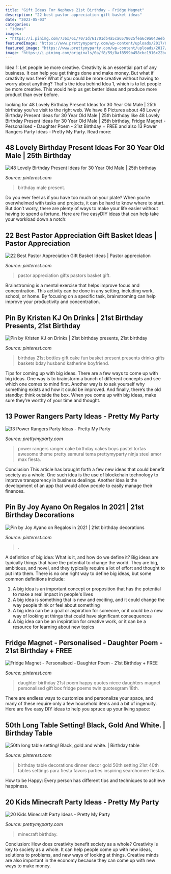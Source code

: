 ```yaml
---
title: "Gift Ideas For Nephews 21st Birthday - Fridge Magnet"
description: "22 best pastor appreciation gift basket ideas"
date: "2023-05-03"
categories:
- "ideas"
images:
- "https://i.pinimg.com/736x/61/70/1d/61701db4a5ca6578025fea6c9a043eeb.jpg"
featuredImage: "https://www.prettymyparty.com/wp-content/uploads/2017/06/minecraft-tnt-birthday-cake.jpg"
featured_image: "https://www.prettymyparty.com/wp-content/uploads/2017/06/minecraft-tnt-birthday-cake.jpg"
image: "https://i.pinimg.com/originals/0a/f8/59/0af8599b458cbc1916c22b4c24036f99.jpg"
---
```



Idea 1: Let people be more creative.
Creativity is an essential part of any business. It can help you get things done and make money. But what if creativity was free? What if you could be more creative without having to worry about anything? That's the idea behind Idea 1, which is to let people be more creative. This would help us get better ideas and produce more product than ever before.

	

		
looking for 48 Lovely Birthday Present Ideas for 30 Year Old Male | 25th birthday you've visit to the right web. We have 8 Pictures about 48 Lovely Birthday Present Ideas for 30 Year Old Male | 25th birthday like 48 Lovely Birthday Present Ideas for 30 Year Old Male | 25th birthday, Fridge Magnet - Personalised - Daughter Poem - 21st Birthday + FREE and also 13 Power Rangers Party Ideas - Pretty My Party. Read more:
		
    
## 48 Lovely Birthday Present Ideas For 30 Year Old Male | 25th Birthday

<img loading=lazy src="https://i.pinimg.com/736x/f2/9b/0f/f29b0fb4da0f835414ec9b2cfdc64993.jpg" onerror="this.onerror=null;this.src='https://tse1.mm.bing.net/th?id=OIP.y7ikrHRydwJQDCbKhx1ilQHaJ4&amp;pid=15.1';" alt="48 Lovely Birthday Present Ideas for 30 Year Old Male | 25th birthday">

_Source: pinterest.com_

>birthday male present. 

	

Do you ever feel as if you have too much on your plate? When you’re overwhelmed with tasks and projects, it can be hard to know where to start. But don’t worry, there are plenty of ways to make your life easier without having to spend a fortune. Here are five easyDIY ideas that can help take your workload down a notch: 

    
## 22 Best Pastor Appreciation Gift Basket Ideas | Pastor Appreciation

<img loading=lazy src="https://i.pinimg.com/736x/61/70/1d/61701db4a5ca6578025fea6c9a043eeb.jpg" onerror="this.onerror=null;this.src='https://tse2.mm.bing.net/th?id=OIP.fsnEWuEzVueV-CIcOroHugHaO0&amp;pid=15.1';" alt="22 Best Pastor Appreciation Gift Basket Ideas | Pastor appreciation">

_Source: pinterest.com_

>pastor appreciation gifts pastors basket gift. 

	

Brainstroming is a mental exercise that helps improve focus and concentration. This activity can be done in any setting, including work, school, or home. By focusing on a specific task, brainstroming can help improve your productivity and concentration.

    
## Pin By Kristen KJ On Drinks | 21st Birthday Presents, 21st Birthday

<img loading=lazy src="https://i.pinimg.com/originals/0a/f8/59/0af8599b458cbc1916c22b4c24036f99.jpg" onerror="this.onerror=null;this.src='https://tse4.mm.bing.net/th?id=OIP._Q62pwkSGnHVpjUJZ2ZV8gHaJ4&amp;pid=15.1';" alt="Pin by Kristen KJ on Drinks | 21st birthday presents, 21st birthday">

_Source: pinterest.com_

>birthday 21st bottles gift cake fun basket present presents drinks gifts baskets bday husband katherine boyfriend. 

	

Tips for coming up with big ideas.
There are a few ways to come up with big ideas. One way is to brainstorm a bunch of different concepts and see which one comes to mind first. Another way is to ask yourself why something exists and how it could be improved. And finally, there’s the old standby: think outside the box. When you come up with big ideas, make sure they’re worthy of your time and thought.

    
## 13 Power Rangers Party Ideas - Pretty My Party

<img loading=lazy src="https://www.prettymyparty.com/wp-content/uploads/2017/07/power-rangers-birthday-cake.jpg" onerror="this.onerror=null;this.src='https://tse2.mm.bing.net/th?id=OIP.YIFBRjNhTEeiWUf5XYtkvgHaNJ&amp;pid=15.1';" alt="13 Power Rangers Party Ideas - Pretty My Party">

_Source: prettymyparty.com_

>power rangers ranger cake birthday cakes boys pastel tortas awesome theme pretty samurai tema prettymyparty ninja steel amor max fiesta. 

	

Conclusion
This article has brought forth a few new ideas that could benefit society as a whole. One such idea is the use of blockchain technology to improve transparency in business dealings. Another idea is the development of an app that would allow people to easily manage their finances.

    
## Pin By Joy Ayano On Regalos In 2021 | 21st Birthday Decorations

<img loading=lazy src="https://i.pinimg.com/736x/a4/4a/2d/a44a2db4783c7d2f638c990f76d3b117.jpg" onerror="this.onerror=null;this.src='https://tse4.mm.bing.net/th?id=OIP.gvjcKZijUBHR7lJKP7z_dgHaJ3&amp;pid=15.1';" alt="Pin by Joy Ayano on Regalos in 2021 | 21st birthday decorations">

_Source: pinterest.com_

>. 

	

A definition of big idea: What is it, and how do we define it?
Big ideas are typically things that have the potential to change the world. They are big, ambitious, and novel, and they typically require a lot of effort and thought to put into them. There is no one right way to define big ideas, but some common definitions include: 
1. A big idea is an important concept or proposition that has the potential to make a real impact in people's lives
2. A big idea is something that is new and exciting, and it could change the way people think or feel about something
3. A big idea can be a goal or aspiration for someone, or it could be a new way of looking at things that could have significant consequences
4. A big idea can be an inspiration for creative work, or it can be a resource for learning about new topics

    
## Fridge Magnet - Personalised - Daughter Poem - 21st Birthday + FREE

<img loading=lazy src="https://i.pinimg.com/736x/da/d6/12/dad6123411166f0201b26756c3f2f5d9--daughter-poems-free-gifts.jpg" onerror="this.onerror=null;this.src='https://tse2.mm.bing.net/th?id=OIP.keVu7HQ2tHedk7CdvGVdPQAAAA&amp;pid=15.1';" alt="Fridge Magnet - Personalised - Daughter Poem - 21st Birthday + FREE">

_Source: pinterest.com_

>daughter birthday 21st poem happy quotes niece daughters magnet personalised gift box fridge poems twin quotesgram 18th. 

	

There are endless ways to customize and personalize your space, and many of these require only a few household items and a bit of ingenuity. Here are five easy DIY ideas to help you spruce up your living space: 

    
## 50th Long Table Setting! Black, Gold And White. | Birthday Table

<img loading=lazy src="https://i.pinimg.com/736x/ef/49/67/ef4967e3b7437439b936ad108229059a.jpg" onerror="this.onerror=null;this.src='https://tse4.mm.bing.net/th?id=OIP.BhWyZ4cRBwdZogw6Y6DMfQHaNL&amp;pid=15.1';" alt="50th long table setting! Black, gold and white. | Birthday table">

_Source: pinterest.com_

>birthday table decorations dinner decor gold 50th setting 21st 40th tables settings para fiesta favors parties inspiring searchomee fiestas. 

	

How to be Happy: Every person has different tips and techniques to achieve happiness.
 

    
## 20 Kids Minecraft Party Ideas - Pretty My Party

<img loading=lazy src="https://www.prettymyparty.com/wp-content/uploads/2017/06/minecraft-tnt-birthday-cake.jpg" onerror="this.onerror=null;this.src='https://tse1.mm.bing.net/th?id=OIP.Nf86K4GDwO6erSl9Yl5JygHaJ3&amp;pid=15.1';" alt="20 Kids Minecraft Party Ideas - Pretty My Party">

_Source: prettymyparty.com_

>minecraft birthday. 

	

Conclusion: How does creativity benefit society as a whole?
Creativity is key to society as a whole. It can help people come up with new ideas, solutions to problems, and new ways of looking at things. Creative minds are also important in the economy because they can come up with new ways to make money.


